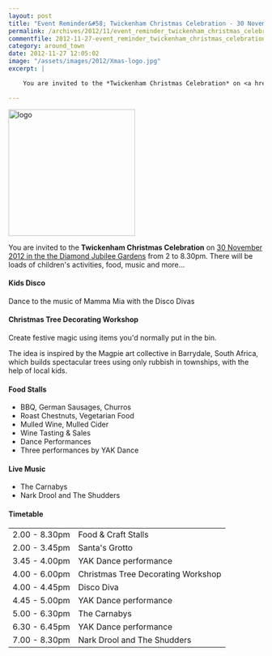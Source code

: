 ```yaml
---
layout: post
title: "Event Reminder&#58; Twickenham Christmas Celebration - 30 November 2012"
permalink: /archives/2012/11/event_reminder_twickenham_christmas_celebration_30.html
commentfile: 2012-11-27-event_reminder_twickenham_christmas_celebration_30
category: around_town
date: 2012-11-27 12:05:02
image: "/assets/images/2012/Xmas-logo.jpg"
excerpt: |

    You are invited to the *Twickenham Christmas Celebration* on <a href="https://stmargarets.london/event/fair/200705143696">30 November 2012 in the the Diamond Jubilee Gardens</a> from 2 to 8.30pm.  There will be loads of children's activities, food, music and more...

---
```


<img src="/assets/images/2012/Xmas-logo.jpg"  class="photo right" alt="logo" width="250" />

You are invited to the **Twickenham Christmas Celebration** on [30 November 2012 in the the Diamond Jubilee Gardens](/event/fair/200705143696) from 2 to 8.30pm. There will be loads of children's activities, food, music and more...

#### Kids Disco

Dance to the music of Mamma Mia with the Disco Divas

#### Christmas Tree Decorating Workshop

Create festive magic using items you'd normally put in the bin.

The idea is inspired by the Magpie art collective in Barrydale, South Africa, which builds spectacular trees using only rubbish in townships, with the help of local kids.

#### Food Stalls

-   BBQ, German Sausages, Churros
-   Roast Chestnuts, Vegetarian Food
-   Mulled Wine, Mulled Cider
-   Wine Tasting & Sales
-   Dance Performances
-   Three performances by YAK Dance

#### Live Music

-   The Carnabys
-   Nark Drool and The Shudders

#### Timetable

|               |                                    |
|---------------|------------------------------------|
| 2.00 - 8.30pm | Food & Craft Stalls                |
| 2.00 - 3.45pm | Santa's Grotto                     |
| 3.45 - 4.00pm | YAK Dance performance              |
| 4.00 - 6.00pm | Christmas Tree Decorating Workshop |
| 4.00 - 4.45pm | Disco Diva                         |
| 4.45 - 5.00pm | YAK Dance performance              |
| 5.00 - 6.30pm | The Carnabys                       |
| 6.30 - 6.45pm | YAK Dance performance              |
| 7.00 - 8.30pm | Nark Drool and The Shudders        |
